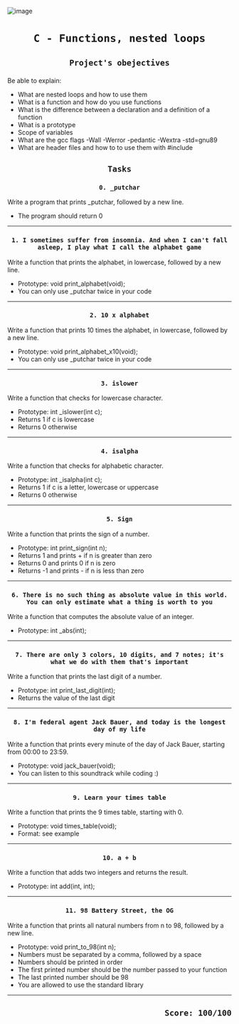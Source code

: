 ![image](https://cdn.educba.com/academy/wp-content/uploads/2020/02/nested-loop-in-c.jpg.webp)

# <p align=center>`C - Functions, nested loops`</p>
## <p align=center> `Project's obejectives` </p>
Be able to explain:
- What are nested loops and how to use them
- What is a function and how do you use functions
- What is the difference between a declaration and a definition of a function
- What is a prototype
- Scope of variables
- What are the gcc flags -Wall -Werror -pedantic -Wextra -std=gnu89
- What are header files and how to to use them with #include

## <p align=center>`Tasks`</p>
### <p align=center>`0. _putchar`</p>
Write a program that prints _putchar, followed by a new line.

- The program should return 0

----------------------------------------
### <p align=center>`1. I sometimes suffer from insomnia. And when I can't fall asleep, I play what I call the alphabet game`</p>
Write a function that prints the alphabet, in lowercase, followed by a new line.

- Prototype: void print_alphabet(void);
- You can only use _putchar twice in your code

----------------------------------------
### <p align=center>`2. 10 x alphabet`</p>
Write a function that prints 10 times the alphabet, in lowercase, followed by a new line.

- Prototype: void print_alphabet_x10(void);
- You can only use _putchar twice in your code

----------------------------------------
### <p align=center>`3. islower`</p>
Write a function that checks for lowercase character.

- Prototype: int _islower(int c);
- Returns 1 if c is lowercase
- Returns 0 otherwise
----------------------------------------
### <p align=center>`4. isalpha`</p>
Write a function that checks for alphabetic character.

- Prototype: int _isalpha(int c);
- Returns 1 if c is a letter, lowercase or uppercase
- Returns 0 otherwise
----------------------------------------
### <p align=center>`5. Sign`</p>
Write a function that prints the sign of a number.

- Prototype: int print_sign(int n);
- Returns 1 and prints + if n is greater than zero
- Returns 0 and prints 0 if n is zero
- Returns -1 and prints - if n is less than zero
----------------------------------------
### <p align=center>`6. There is no such thing as absolute value in this world. You can only estimate what a thing is worth to you`</p>
Write a function that computes the absolute value of an integer.

- Prototype: int _abs(int);
----------------------------------------
### <p align=center>`7. There are only 3 colors, 10 digits, and 7 notes; it's what we do with them that's important`</p>
Write a function that prints the last digit of a number.

- Prototype: int print_last_digit(int);
- Returns the value of the last digit
----------------------------------------
### <p align=center>`8. I'm federal agent Jack Bauer, and today is the longest day of my life`</p>
Write a function that prints every minute of the day of Jack Bauer, starting from 00:00 to 23:59.

- Prototype: void jack_bauer(void);
- You can listen to this soundtrack while coding :)
----------------------------------------
### <p align=center>`9. Learn your times table`</p>
Write a function that prints the 9 times table, starting with 0.

- Prototype: void times_table(void);
- Format: see example
----------------------------------------
### <p align=center>`10. a + b`</p>
Write a function that adds two integers and returns the result.

- Prototype: int add(int, int);
----------------------------------------
### <p align=center>`11. 98 Battery Street, the OG`</p>
Write a function that prints all natural numbers from n to 98, followed by a new line.

- Prototype: void print_to_98(int n);
- Numbers must be separated by a comma, followed by a space
- Numbers should be printed in order
- The first printed number should be the number passed to your function
- The last printed number should be 98
- You are allowed to use the standard library
----------------------------------------
## <p align=right>`Score: 100/100`</p>

